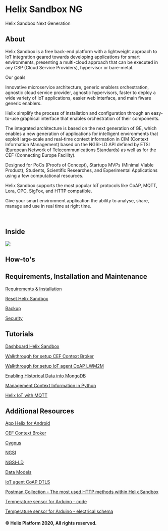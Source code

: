 # Helix Sandbox NG
Helix Sandbox Next Generation

## About

Helix Sandbox is a free back-end platform with a lightweight approach to IoT integration geared towards developing applications for smart environments, presenting a multi-cloud approach that can be executed in any CSP (Cloud Service Providers), hypervisor or bare-metal. 

Our goals

Innovative microservice architecture, generic enablers orchestration, agnostic cloud service provider, agnostic hypervisors, faster to deploy a wide variety of IoT applications, easier web interface, and main fiware generic enablers.

Helix simplify the process of installation and configuration through an easy-to-use graphical interface that enables orchestration of their components.

The integrated architecture is based on the next generation of GE, which enables a new generation of applications for intelligent environments that exploit large-scale and real-time context information in CIM (Context Information Management) based on the NGSI-LD API defined by ETSI (European Network of Telecommunications Standards) as well as for the CEF (Connecting Europe Facility).

Designed for PoCs (Proofs of Concept), Startups MVPs (Minimal Viable Product), Students, Scientific Researches, and Experimental Applications using a few computational resources.

Helix Sandbox supports the most popular IoT protocols like CoAP, MQTT, Lora, OPC, SigFox, and HTTP compatible.

Give your smart environment application the ability to analyse, share, manage and use in real time at right time.

<br>

## Inside 

<img src="docs/images/helixsandbox_ng_white.png">

<br>

## How-to's

## Requirements, Installation and Maintenance
    
   <a href="docs/requirements.md">Requirements & Installation</a>
  
   <a href="docs/reset.md">Reset Helix Sandbox</a>
   
   <a href="docs/backup.md">Backup</a>
   
   <a href="docs/security.md">Security</a>

## Tutorials

   <a href="docs/accessing.md">Dashboard Helix Sandbox</a>
   
   <a href="docs/create_broker.md">Walkthrough for setup CEF Context Broker</a>
   
   <a href="docs/coap_lwm2m.md">Walkthrough for setup IoT agent CoAP LWM2M</a>
      
   <a href="docs/cygnus_historical_storage.md">Enabling Historical Data into MongoDB</a>   
   
   <a href="docs/python.md">Management Context Information in Python</a>
   
   <a href="https://github.com/fabiocabrini/helix-IoT-MQTT">Helix IoT with MQTT</a>
     
## Additional Resources

   <a href="https://play.google.com/store/apps/details?id=br.net.smit.helix">App Helix for Android</a>
  
   <a href="https://fiware-orion.readthedocs.io/en/master/index.html">CEF Context Broker</a>
   
   <a href="https://fiware-cygnus.readthedocs.io/en/latest/">Cygnus</a>
  
   <a href="https://www.etsi.org/deliver/etsi_gs/CIM/001_099/009/01.01.01_60/gs_CIM009v010101p.pdf">NGSI</a>

   <a href="https://github.com/FIWARE/tutorials.Linked-Data/blob/master/README.md">NGSI-LD</a>

   <a href="https://fiware-datamodels.readthedocs.io/en/latest/index.html">Data Models</a>

   <a href="https://github.com/m4n3dw0lf/SecureFiware">IoT agent CoAP DTLS</a>

   <a href="https://github.com/fabiocabrini/helix-sandbox/blob/master/dht%20demo.postman_collection.json">Postman Collection - The most used HTTP methods within Helix Sandbox</a>

   <a href="https://goo.gl/nX8iMG">Temperature sensor for Arduino - code</a>

   <a href="https://goo.gl/TxBwJa">Temperature sensor for Arduino - electrical schema</a>


#### © Helix Platform 2020, All rights reserved.
